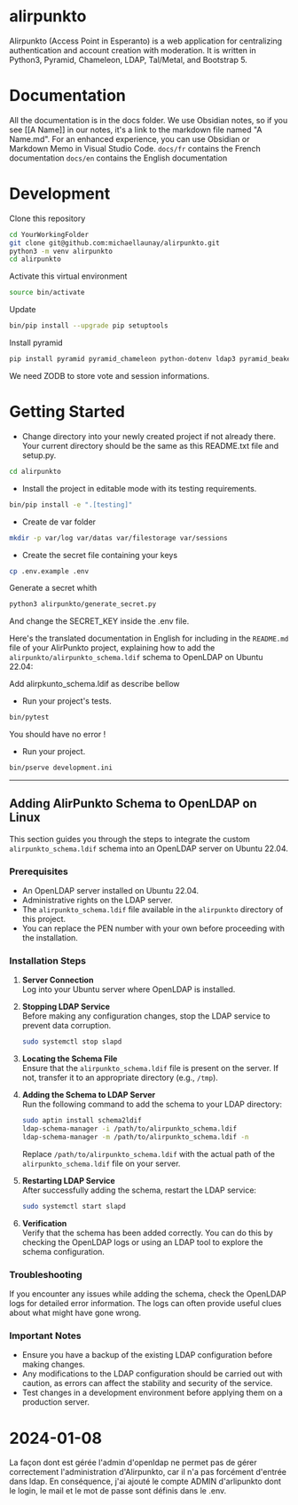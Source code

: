 # alirpunkto
Alirpunkto (Access Point in Esperanto) is a web application for centralizing authentication and account creation with moderation. It is written in Python3, Pyramid, Chameleon, LDAP, Tal/Metal, and Bootstrap 5.

# Documentation
All the documentation is in the docs folder.
We use Obsidian notes, so if you see [[A Name]] in our notes, it's a link to the markdown file named "A Name.md".
For an enhanced experience, you can use Obsidian or Markdown Memo in Visual Studio Code.
`docs/fr` contains the French documentation
`docs/en` contains the English documentation

# Development
Clone this repository
```bash
cd YourWorkingFolder
git clone git@github.com:michaellaunay/alirpunkto.git
python3 -m venv alirpunkto
cd alirpunkto
```

Activate this virtual environment
```bash
source bin/activate
```

Update
```bash
bin/pip install --upgrade pip setuptools
```

Install pyramid
```bash
pip install pyramid pyramid_chameleon python-dotenv ldap3 pyramid_beaker pyramid_mailer py3dns validate_email cryptography bcrypt
```

We need ZODB to store vote and session informations.

# Getting Started

- Change directory into your newly created project if not already there. Your
  current directory should be the same as this README.txt file and setup.py.

```bash
cd alirpunkto
```

- Install the project in editable mode with its testing requirements.

```bash
bin/pip install -e ".[testing]"
```

- Create de var folder

```bash
mkdir -p var/log var/datas var/filestorage var/sessions
```

- Create the secret file containing your keys

```bash
cp .env.example .env
```

Generate a secret whith 

```bash
python3 alirpunkto/generate_secret.py
```

And change the SECRET_KEY inside the .env file.

Here's the translated documentation in English for including in the `README.md` file of your AlirPunkto project, explaining how to add the `alirpunkto/alirpunkto_schema.ldif` schema to OpenLDAP on Ubuntu 22.04:

Add alirpkunto_schema.ldif as describe bellow

- Run your project's tests.

```bash
bin/pytest
```

You should have no error !

- Run your project.
```bash
bin/pserve development.ini
```

---

## Adding AlirPunkto Schema to OpenLDAP on Linux

This section guides you through the steps to integrate the custom `alirpunkto_schema.ldif` schema into an OpenLDAP server on Ubuntu 22.04.

### Prerequisites

- An OpenLDAP server installed on Ubuntu 22.04.
- Administrative rights on the LDAP server.
- The `alirpunkto_schema.ldif` file available in the `alirpunkto` directory of this project.
- You can replace the PEN number with your own before proceeding with the installation.

### Installation Steps

1. **Server Connection**  
   Log into your Ubuntu server where OpenLDAP is installed.

2. **Stopping LDAP Service**  
   Before making any configuration changes, stop the LDAP service to prevent data corruption.
   ```bash
   sudo systemctl stop slapd
   ```

3. **Locating the Schema File**  
   Ensure that the `alirpunkto_schema.ldif` file is present on the server. If not, transfer it to an appropriate directory (e.g., `/tmp`).

4. **Adding the Schema to LDAP Server**  
   Run the following command to add the schema to your LDAP directory:
   ```bash
   sudo aptin install schema2ldif
   ldap-schema-manager -i /path/to/alirpunkto_schema.ldif
   ldap-schema-manager -m /path/to/alirpunkto_schema.ldif -n
   ```
   Replace `/path/to/alirpunkto_schema.ldif` with the actual path of the `alirpunkto_schema.ldif` file on your server.

5. **Restarting LDAP Service**  
   After successfully adding the schema, restart the LDAP service:
   ```bash
   sudo systemctl start slapd
   ```

6. **Verification**  
   Verify that the schema has been added correctly. You can do this by checking the OpenLDAP logs or using an LDAP tool to explore the schema configuration.

### Troubleshooting

If you encounter any issues while adding the schema, check the OpenLDAP logs for detailed error information. The logs can often provide useful clues about what might have gone wrong.

### Important Notes

- Ensure you have a backup of the existing LDAP configuration before making changes.
- Any modifications to the LDAP configuration should be carried out with caution, as errors can affect the stability and security of the service.
- Test changes in a development environment before applying them on a production server.

# 2024-01-08

La façon dont est gérée l'admin d'openldap ne permet pas de gérer correctement l'administration d'Alirpunkto, car il n'a pas forcément d'entrée dans ldap. En conséquence, j'ai ajouté le compte ADMIN d'arlipunkto dont le login, le mail et le mot de passe sont définis dans le .env.